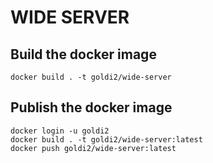 # WIDE SERVER

## Build the docker image ##

```
docker build . -t goldi2/wide-server
```

## Publish the docker image ##

```
docker login -u goldi2
docker build . -t goldi2/wide-server:latest
docker push goldi2/wide-server:latest
```